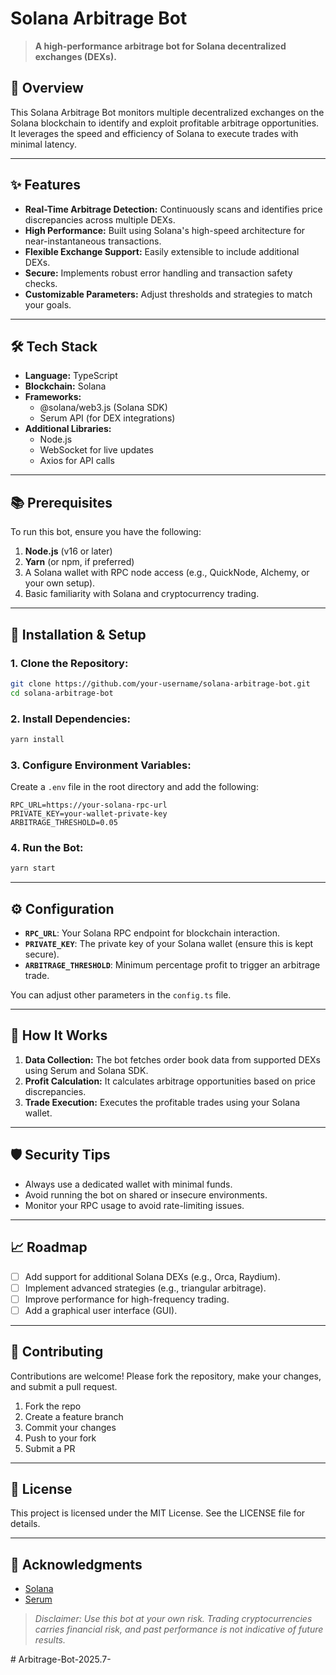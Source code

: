 # Solana Arbitrage Bot #

> **A high-performance arbitrage bot for Solana decentralized exchanges (DEXs).**

## 🚀 Overview
This Solana Arbitrage Bot monitors multiple decentralized exchanges on the Solana blockchain to identify and exploit profitable arbitrage opportunities. It leverages the speed and efficiency of Solana to execute trades with minimal latency.

---

## ✨ Features #

- **Real-Time Arbitrage Detection:** Continuously scans and identifies price discrepancies across multiple DEXs.
- **High Performance:** Built using Solana's high-speed architecture for near-instantaneous transactions.
- **Flexible Exchange Support:** Easily extensible to include additional DEXs.
- **Secure:** Implements robust error handling and transaction safety checks.
- **Customizable Parameters:** Adjust thresholds and strategies to match your goals.

---

## 🛠️ Tech Stack

- **Language:** TypeScript
- **Blockchain:** Solana
- **Frameworks:**
  - @solana/web3.js (Solana SDK)
  - Serum API (for DEX integrations)
- **Additional Libraries:**
  - Node.js
  - WebSocket for live updates
  - Axios for API calls

---

## 📚 Prerequisites

To run this bot, ensure you have the following:

1. **Node.js** (v16 or later)
2. **Yarn** (or npm, if preferred)
3. A Solana wallet with RPC node access (e.g., QuickNode, Alchemy, or your own setup).
4. Basic familiarity with Solana and cryptocurrency trading.

---

## 🚀 Installation & Setup

### 1. Clone the Repository:
```bash
git clone https://github.com/your-username/solana-arbitrage-bot.git
cd solana-arbitrage-bot
```

### 2. Install Dependencies:
```bash
yarn install
```

### 3. Configure Environment Variables:

Create a `.env` file in the root directory and add the following:
```env
RPC_URL=https://your-solana-rpc-url
PRIVATE_KEY=your-wallet-private-key
ARBITRAGE_THRESHOLD=0.05
```

### 4. Run the Bot:
```bash
yarn start
```

---

## ⚙️ Configuration

- **`RPC_URL`**: Your Solana RPC endpoint for blockchain interaction.
- **`PRIVATE_KEY`**: The private key of your Solana wallet (ensure this is kept secure).
- **`ARBITRAGE_THRESHOLD`**: Minimum percentage profit to trigger an arbitrage trade.

You can adjust other parameters in the `config.ts` file.

---

## 🧠 How It Works

1. **Data Collection:** The bot fetches order book data from supported DEXs using Serum and Solana SDK.
2. **Profit Calculation:** It calculates arbitrage opportunities based on price discrepancies.
3. **Trade Execution:** Executes the profitable trades using your Solana wallet.

---

## 🛡️ Security Tips

- Always use a dedicated wallet with minimal funds.
- Avoid running the bot on shared or insecure environments.
- Monitor your RPC usage to avoid rate-limiting issues.

---

## 📈 Roadmap

- [ ] Add support for additional Solana DEXs (e.g., Orca, Raydium).
- [ ] Implement advanced strategies (e.g., triangular arbitrage).
- [ ] Improve performance for high-frequency trading.
- [ ] Add a graphical user interface (GUI).

---

## 🤝 Contributing

Contributions are welcome! Please fork the repository, make your changes, and submit a pull request.

1. Fork the repo
2. Create a feature branch
3. Commit your changes
4. Push to your fork
5. Submit a PR

---

## 📝 License
This project is licensed under the MIT License. See the LICENSE file for details.

---

## 🙌 Acknowledgments

- [Solana](https://solana.com)
- [Serum](https://projectserum.com)

> _Disclaimer: Use this bot at your own risk. Trading cryptocurrencies carries financial risk, and past performance is not indicative of future results._

#   A r b i t r a g e - B o t - 2 0 2 5 . 7 - 
 
 


